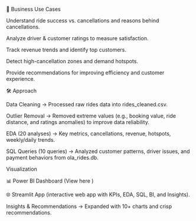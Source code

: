 🎯 Business Use Cases

Understand ride success vs. cancellations and reasons behind cancellations.

Analyze driver & customer ratings to measure satisfaction.

Track revenue trends and identify top customers.

Detect high-cancellation zones and demand hotspots.

Provide recommendations for improving efficiency and customer experience.

🛠️ Approach

Data Cleaning → Processed raw rides data into rides_cleaned.csv.

Outlier Removal → Removed extreme values (e.g., booking value, ride distance, and ratings anomalies) to improve data reliability.

EDA (20 analyses) → Key metrics, cancellations, revenue, hotspots, weekly/daily trends.

SQL Queries (10 queries) → Analyzed customer patterns, driver issues, and payment behaviors from ola_rides.db.

Visualization

📊 Power BI Dashboard (View here
)

🌐 Streamlit App (interactive web app with KPIs, EDA, SQL, BI, and Insights).

Insights & Recommendations → Expanded with 10+ charts and crisp recommendations.